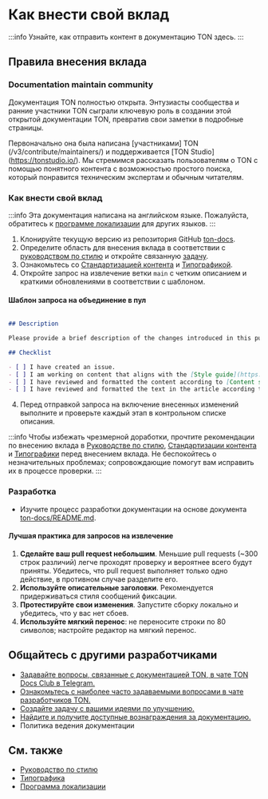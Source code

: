 # Как внести свой вклад

:::info
Узнайте, как отправить контент в документацию TON здесь.
:::

## Правила внесения вклада

### Documentation maintain community

Документация TON полностью открыта. Энтузиасты сообщества и ранние участники TON сыграли ключевую роль в создании этой открытой документации TON, превратив свои заметки в подробные страницы.

Первоначально она была написана [участниками] TON (/v3/contribute/maintainers/) и поддерживается [TON Studio] (https://tonstudio.io/).
Мы стремимся рассказать пользователям о TON с помощью понятного контента с возможностью простого поиска, который понравится техническим экспертам и обычным читателям.

### Как внести свой вклад

:::info
Эта документация написана на английском языке. Пожалуйста, обратитесь к [программе локализации](/v3/contribute/localization-program/how-to-contribute/) для других языков.
:::

1. Клонируйте текущую версию из репозитория GitHub [ton-docs](https://github.com/ton-community/ton-docs).
2. Определите область для внесения вклада в соответствии с [руководством по стилю](/v3/contribute/style-guide/) и откройте связанную [задачу](https://github.com/ton-community/ton-docs/issues).
3. Ознакомьтесь со [Стандартизацией контента](/v3/contribute/content-standardization/) и [Типографикой](/v3/contribute/typography/).
4. Откройте запрос на извлечение ветки `main` с четким описанием и краткими обновлениями в соответствии с шаблоном.

#### Шаблон запроса на объединение в пул

```md

## Description

Please provide a brief description of the changes introduced in this pull request. Include any relevant issue numbers or links.

## Checklist

- [ ] I have created an issue.
- [ ] I am working on content that aligns with the [Style guide](https://docs.ton.org/v3/contribute/style-guide/).
- [ ] I have reviewed and formatted the content according to [Content standardization](https://docs.ton.org/v3/contribute/content-standardization/).
- [ ] I have reviewed and formatted the text in the article according to [Typography](https://docs.ton.org/v3/contribute/typography/).

```

4. Перед отправкой запроса на включение внесенных изменений выполните и проверьте каждый этап в контрольном списке описания.

:::info
Чтобы избежать чрезмерной доработки, прочтите рекомендации по внесению вклада в [Руководстве по стилю](/v3/contribute/style-guide/), [Стандартизации контента](/v3/contribute/content-standardization/) и [Типографики](/v3/contribute/typography/) перед внесением вклада. Не беспокойтесь о незначительных проблемах; сопровождающие помогут вам исправить их в процессе проверки.
:::

### Разработка

- Изучите процесс разработки документации на основе документа [ton-docs/README.md](https://github.com/ton-community/ton-docs?tab=readme-ov-file#set-up-your-environment-%EF%B8%8F).

#### Лучшая практика для запросов на извлечение

1. **Сделайте ваш pull request небольшим**. Меньшие pull requests (~300 строк различий) легче проходят проверку и вероятнее всего будут приняты. Убедитесь, что pull request выполняет только одно действие, в противном случае разделите его.
2. **Используйте описательные заголовки**. Рекомендуется придерживаться стиля сообщений фиксации.
3. **Протестируйте свои изменения**. Запустите сборку локально и убедитесь, что у вас нет сбоев.
4. **Используйте мягкий перенос**: не переносите строки по 80 символов; настройте редактор на мягкий перенос.

## Общайтесь с другими разработчиками

- [Задавайте вопросы, связанные с документацией TON, в чате TON Docs Club в Telegram.](https://t.me/+c-0fVO4XHQsyOWM8)
- [Ознакомьтесь с наиболее часто задаваемыми вопросами в чате разработчиков TON.](https://t.me/tondev)
- [Создайте задачу с вашими идеями по улучшению.](https://github.com/ton-community/ton-docs/issues)
- [Найдите и получите доступные вознаграждения за документацию.](https://github.com/ton-society/ton-footsteps/issues?q=documentation)
- Политика ведения документации

## См. также

- [Руководство по стилю](/v3/contribute/style-guide/)
- [Типографика](/v3/contribute/typography/)
- [Программа локализации](/v3/contribute/localization-program/overview/)

